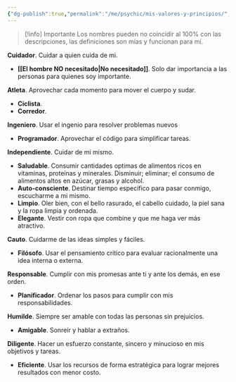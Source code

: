 ```yaml
---
{"dg-publish":true,"permalink":"/me/psychic/mis-valores-y-principios/","created":"2024-01-25T19:06","updated":"2024-06-15T16:54"}
---
```


>[!info] Importante
> Los nombres pueden no coincidir al 100% con las descripciones, las definiciones son mías y funcionan para mí.

**Cuidador**. Cuidar a quien cuida de mi. 
- **[[El hombre NO necesitado\|No necesitado]]**. Solo dar importancia a las personas para quienes soy importante.

**Atleta**. Aprovechar cada momento para mover el cuerpo y sudar.
- **Ciclista**. 
- **Corredor**. 

**Ingeniero**. Usar el ingenio para resolver problemas nuevos
- **Programador**. Aprovechar el código para simplificar tareas.

**Independiente**. Cuidar de mi mismo.
- **Saludable**. Consumir cantidades optimas de alimentos ricos en vitaminas, proteínas y minerales. Disminuir; eliminar; el consumo de alimentos altos en azúcar, grasas y alcohol.
- **Auto-consciente**. Destinar tiempo especifico para pasar conmigo, escucharme a mi mismo.
- **Limpio**. Oler bien, con el bello rasurado, el cabello cuidado, la piel sana y la ropa limpia y ordenada.
- **Elegante**. Vestir con ropa que combine y que me haga ver más atractivo.

**Cauto**. Cuidarme de las ideas simples y fáciles.
- **Filósofo**. Usar el pensamiento crítico para evaluar racionalmente una idea interna o externa.

**Responsable**. Cumplir con mis promesas ante ti y ante los demás, en ese orden.
- **Planificador**. Ordenar los pasos para cumplir con mis responsabilidades.

**Humilde**. Siempre ser amable con todas las personas sin prejuicios.
- **Amigable**. Sonreír y hablar a extraños.

**Diligente**. Hacer un esfuerzo constante, sincero y minucioso en mis objetivos y tareas.
- **Eficiente**. Usar los recursos de forma estratégica para lograr mejores resultados con menor costo.
